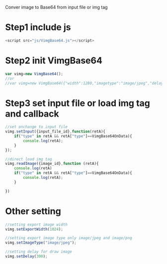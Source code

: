 Conver image to Base64 from input file or img tag
<br>
<h1>
Step1 include js
</h1>

``````js
<script src="js/VimgBase64.js"></script>
``````


<h1>
Step2 init VimgBase64
</h1>

``````js
var vimg=new VimgBase64();
//or
//var vimg=new VimgBase64({"width":1280,"imagetype":"image/jpeg","delay":300});
``````

<h1>
Step3 set input file or load img tag and callback
</h1>

``````js
//set onchange to input file
vimg.setInput({input_file_id},function(retA){
    if("type" in retA && retA["type"]==VimgBase64OnData){
        console.log(retA);   
    }
});

//direct load img tag
vimg.readImage({image_id},function (retA){
    console.log(retA)
    if("type" in retA && retA["type"]==VimgBase64OnData){
        console.log(retA);
    }

})
``````

<h1>
Other setting
</h1>

``````js
//setting export image width
vimg.setExportWidth(1024);

//setting export image type only image/jpeg and image/png
vimg.setImageType("image/jpeg");

//setting delay for draw image
vimg.setDelay(300);
``````